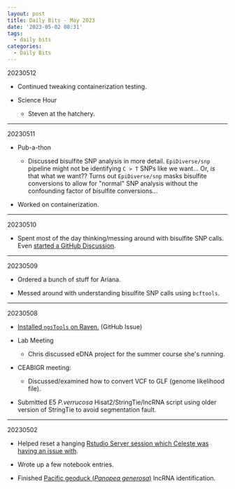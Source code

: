 ```yaml
---
layout: post
title: Daily Bits - May 2023
date: '2023-05-02 08:31'
tags: 
  - daily bits
categories: 
  - Daily Bits
---
```


20230512

- Continued tweaking containerization testing.

- Science Hour

  - Steven at the hatchery.



---

20230511

- Pub-a-thon

  - Discussed bisulfite SNP analysis in more detail. `EpiDiverse/snp` pipeline might not be identifying `C > T` SNPs like we want... Or, _is_ that what we want?? Turns out `EpiDiverse/snp` masks bisulfite conversions to allow for "normal" SNP analysis without the confounding factor of bisulfite conversions...

- Worked on containerization.

---

20230510

- Spent most of the day thinking/messing around with bisulfite SNP calls. Even [started a GitHub Discussion](https://github.com/RobertsLab/resources/discussions/1649).

---

20230509

- Ordered a bunch of stuff for Ariana.

- Messed around with understanding bisulfite SNP calls using `bcftools`.

---

20230508

- [Installed `ngsTools` on Raven.](https://github.com/RobertsLab/resources/issues/1645) (GitHub Issue)

- Lab Meeting

  - Chris discussed eDNA project for the summer course she's running.

- CEABIGR meeting:

  - Discussed/examined how to convert VCF to GLF (genome likelihood file).

- Submitted E5 _P.verrucosa_ Hisat2/StringTie/lncRNA script using older version of StringTie to avoid segmentation fault.

---

20230502

- Helped reset a hanging [Rstudio Server session which Celeste was having an issue with](https://github.com/course-fish546-2023/assistance-public/issues/6).

- Wrote up a few notebook entries.

- Finished [Pacific geoduck (_Panopea generosa_)](http://en.wikipedia.org/wiki/Geoduck) lncRNA identification.
